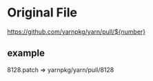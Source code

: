 # Original File
https://github.com/yarnpkg/yarn/pull/${number}

## example

8128.patch => yarnpkg/yarn/pull/8128
